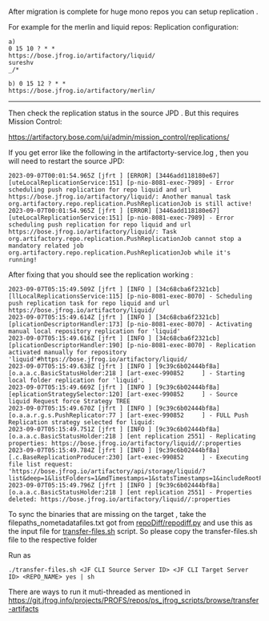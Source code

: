 After migration is complete for huge mono repos you can setup replication .

For example for the merlin and liquid repos:
Replication configuration:
```
a)
0 15 10 ? * *
https://bose.jfrog.io/artifactory/liquid/
sureshv
_/*

b) 0 15 12 ? * *
https://bose.jfrog.io/artifactory/merlin/
```

---
Then check the replication status in the source JPD . But this requires Mission Control:

https://artifactory.bose.com/ui/admin/mission_control/replications/

If you get error like the following in the artifactorty-service.log , then you will need to restart the source JPD:
```
2023-09-07T00:01:54.965Z [jfrt ] [ERROR] [3446add118180e67] [uteLocalReplicationService:151] [p-nio-8081-exec-7989] - Error scheduling push replication for repo liquid and url https://bose.jfrog.io/artifactory/liquid/: Another manual task org.artifactory.repo.replication.PushReplicationJob is still active!
2023-09-07T00:01:54.965Z [jfrt ] [ERROR] [3446add118180e67] [uteLocalReplicationService:151] [p-nio-8081-exec-7989] - Error scheduling push replication for repo liquid and url https://bose.jfrog.io/artifactory/liquid/: Task org.artifactory.repo.replication.PushReplicationJob cannot stop a mandatory related job org.artifactory.repo.replication.PushReplicationJob while it's running!

```
After fixing that you should see the replication working :
```
2023-09-07T05:15:49.509Z [jfrt ] [INFO ] [34c68cba6f2321cb] [llLocalReplicationsService:115] [p-nio-8081-exec-8070] - Scheduling push replication task for repo liquid and url https://bose.jfrog.io/artifactory/liquid/
2023-09-07T05:15:49.614Z [jfrt ] [INFO ] [34c68cba6f2321cb] [plicationDescriptorHandler:173] [p-nio-8081-exec-8070] - Activating manual local repository replication for 'liquid'
2023-09-07T05:15:49.616Z [jfrt ] [INFO ] [34c68cba6f2321cb] [plicationDescriptorHandler:190] [p-nio-8081-exec-8070] - Replication activated manually for repository 'liquid'#https://bose.jfrog.io/artifactory/liquid/
2023-09-07T05:15:49.638Z [jfrt ] [INFO ] [9c39c6b02444bf8a] [o.a.a.c.BasicStatusHolder:218 ] [art-exec-990852     ] - Starting local folder replication for 'liquid'.
2023-09-07T05:15:49.669Z [jfrt ] [INFO ] [9c39c6b02444bf8a] [eplicationStrategySelector:120] [art-exec-990852     ] - Source liquid Request force Strategy TREE
2023-09-07T05:15:49.670Z [jfrt ] [INFO ] [9c39c6b02444bf8a] [o.a.a.r.g.s.PushReplicator:77 ] [art-exec-990852     ] - FULL Push Replication strategy selected for liquid:
2023-09-07T05:15:49.751Z [jfrt ] [INFO ] [9c39c6b02444bf8a] [o.a.a.c.BasicStatusHolder:218 ] [ent replication 2551] - Replicating properties: https://bose.jfrog.io/artifactory/liquid//:properties
2023-09-07T05:15:49.784Z [jfrt ] [INFO ] [9c39c6b02444bf8a] [.c.BaseReplicationProducer:230] [art-exec-990852     ] - Executing file list request: 'https://bose.jfrog.io/artifactory/api/storage/liquid/?list&deep=1&listFolders=1&mdTimestamps=1&statsTimestamps=1&includeRootPath=1'
2023-09-07T05:15:49.796Z [jfrt ] [INFO ] [9c39c6b02444bf8a] [o.a.a.c.BasicStatusHolder:218 ] [ent replication 2551] - Properties deleted: https://bose.jfrog.io/artifactory/liquid//:properties

```

To sync the binaries that are missing on the target , take the 
filepaths_nometadatafiles.txt got from [repoDiff/repodiff.py](repoDiff/repodiff.py) and use this as   the input file for [transfer-files.sh](https://github.com/shivaraman83/security-entities-migration/blob/main/transfer-files.sh) script. So please copy the transfer-files.sh file to the respective folder

Run as 
```
./transfer-files.sh <JF CLI Source Server ID> <JF CLI Target Server ID> <REPO_NAME> yes | sh
```
There are ways to run it muti-threaded as mentioned in 
https://git.jfrog.info/projects/PROFS/repos/ps_jfrog_scripts/browse/transfer-artifacts